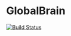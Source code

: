 # GlobalBrain

[![Build Status](https://github.com/JohannesNakayama/GlobalBrain.jl/actions/workflows/CI.yml/badge.svg?branch=main)](https://github.com/JohannesNakayama/GlobalBrain.jl/actions/workflows/CI.yml?query=branch%3Amain)
